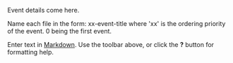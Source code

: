 Event details come here. 

Name each file in the form: xx-event-title where 'xx' is the ordering priority of the event. 0 being the first event.


Enter text in [Markdown](http://daringfireball.net/projects/markdown/). Use the toolbar above, or click the **?** button for formatting help.
